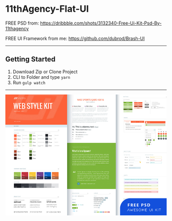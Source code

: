 # 11thAgency-Flat-UI

FREE PSD from: https://dribbble.com/shots/3132340-Free-Ui-Kit-Psd-By-11thagency

FREE UI Framework from me: https://github.com/dubrod/Brash-UI

---

## Getting Started

1. Download Zip or Clone Project
2. CLI to Folder and type `yarn`
3. Run `gulp watch`

---

![Screen](free_ui_kit_psd_by_11thagency.jpg)
